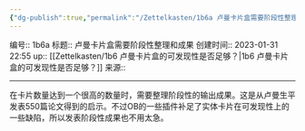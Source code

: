 ```yaml
---
{"dg-publish":true,"permalink":"/Zettelkasten/1b6a 卢曼卡片盒需要阶段性整理和成果/","dgPassFrontmatter":true}
---
```


编号:: 1b6a
标题:: 卢曼卡片盒需要阶段性整理和成果
创建时间:: 2023-01-31 22:55
up:: [[Zettelkasten/1b6 卢曼卡片盒的可发现性是否足够？\|1b6 卢曼卡片盒的可发现性是否足够？]]
来源:: 

---

在卡片数量达到一个很高的数量时，需要整理阶段性的输出成果。这是从卢曼生平发表550篇论文得到的启示。不过OB的一些插件补足了实体卡片在可发现性上的一些缺陷，所以发表阶段性成果也不用太急。